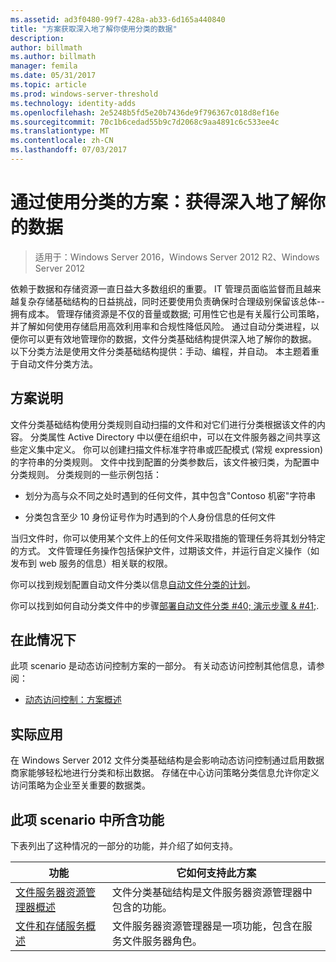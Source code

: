 ```yaml
---
ms.assetid: ad3f0480-99f7-428a-ab33-6d165a440840
title: "方案获取深入地了解你使用分类的数据"
description: 
author: billmath
ms.author: billmath
manager: femila
ms.date: 05/31/2017
ms.topic: article
ms.prod: windows-server-threshold
ms.technology: identity-adds
ms.openlocfilehash: 2e5248b5fd5e20b7436de9f796367c018d8ef16e
ms.sourcegitcommit: 70c1b6cedad55b9c7d2068c9aa4891c6c533ee4c
ms.translationtype: MT
ms.contentlocale: zh-CN
ms.lasthandoff: 07/03/2017
---
```

# <a name="scenario-get-insight-into-your-data-by-using-classification"></a>通过使用分类的方案：获得深入地了解你的数据

>适用于：Windows Server 2016，Windows Server 2012 R2、Windows Server 2012

依赖于数据和存储资源一直日益大多数组织的重要。 IT 管理员面临监督而且越来越复杂存储基础结构的日益挑战，同时还要使用负责确保时合理级别保留该总体--拥有成本。 管理存储资源是不仅的音量或数据; 可用性它也是有关履行公司策略，并了解如何使用存储启用高效利用率和合规性降低风险。 通过自动分类进程，以便你可以更有效地管理你的数据，文件分类基础结构提供深入地了解你的数据。 以下分类方法是使用文件分类基础结构提供：手动、编程，并自动。 本主题着重于自动文件分类方法。  
  
## <a name="BKMK_OVER"></a>方案说明  
文件分类基础结构使用分类规则自动扫描的文件和对它们进行分类根据该文件的内容。 分类属性 Active Directory 中以便在组织中，可以在文件服务器之间共享这些定义集中定义。 你可以创建扫描文件标准字符串或匹配模式 (常规 expression) 的字符串的分类规则。 文件中找到配置的分类参数后，该文件被归类，为配置中分类规则。 分类规则的一些示例包括：  
  
-   划分为高与众不同之处时遇到的任何文件，其中包含"Contoso 机密"字符串  
  
-   分类包含至少 10 身份证号作为时遇到的个人身份信息的任何文件  
  
当归文件时，你可以使用某个文件上的任何文件采取措施的管理任务将其划分特定的方式。 文件管理任务操作包括保护文件，过期该文件，并运行自定义操作（如发布到 web 服务的信息）相关联的权限。  
  
你可以找到规划配置自动文件分类以信息[自动文件分类的计划](assetId:///e3c3bb4b-3034-42b7-b391-8ef5f5851955)。  
  
你可以找到如何自动分类文件中的步骤[部署自动文件分类 #40; 演示步骤 & #41;](Deploy-Automatic-File-Classification--Demonstration-Steps-.md).  
  
## <a name="in-this-scenario"></a>在此情况下  
此项 scenario 是动态访问控制方案的一部分。 有关动态访问控制其他信息，请参阅：  
  
-   [动态访问控制：方案概述](Dynamic-Access-Control--Scenario-Overview.md)  
  
## <a name="BKMK_APP"></a>实际应用  
在 Windows Server 2012 文件分类基础结构是会影响动态访问控制通过启用数据商家能够轻松地进行分类和标出数据。 存储在中心访问策略分类信息允许你定义访问策略为企业至关重要的数据类。  
  
## <a name="BKMK_NEW"></a>此项 scenario 中所含功能  
下表列出了这种情况的一部分的功能，并介绍了如何支持。  
  
|功能|它如何支持此方案|  
|-----------|---------------------------------|  
|[文件服务器资源管理器概述](https://technet.microsoft.com/library/hh831701.aspx)|文件分类基础结构是文件服务器资源管理器中包含的功能。|  
|[文件和存储服务概述](https://technet.microsoft.com/library/hh831487.aspx)|文件服务器资源管理器是一项功能，包含在服务文件服务器角色。|  
  


